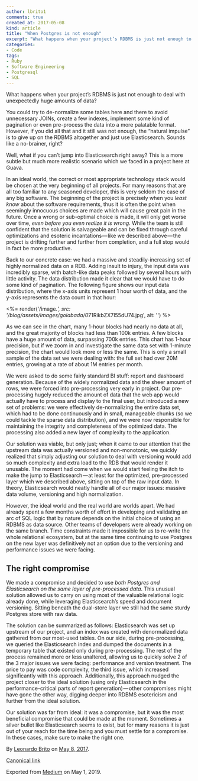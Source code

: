 ```yaml
---
author: lbrito1
comments: true
created_at: 2017-05-08
kind: article
title: "When Postgres is not enough"
excerpt: "What happens when your project’s RDBMS is just not enough to deal with unexpectedly huge amounts of data? Well, what if you can’t jump into Elasticsearch right away?"
categories:
- Code
tags:
- Ruby
- Software Engineering
- Postgresql
- SQL
---
```


What happens when your project’s RDBMS is just not enough to deal with unexpectedly huge amounts of data?

You could try to de-normalize some tables here and there to avoid unnecessary JOINs, create a few indexes, implement some kind of pagination or even pre-process the data into a more palatable format. However, if you did all that and it still was not enough, the “natural impulse” is to give up on the RDBMS altogether and just use Elasticsearch. Sounds like a no-brainer, right?

<!-- more -->

Well, what if you can’t jump into Elasticsearch right away? This is a more subtle but much more realistic scenario which we faced in a project here at Guava.

In an ideal world, the correct or most appropriate technology stack would be chosen at the very beginning of all projects. For many reasons that are all too familiar to any seasoned developer, this is very seldom the case of any big software. The beginning of the project is precisely when you _least_ _know_ about the software requirements, thus it is often the point when seemingly innocuous choices are made which will cause great pain in the future. Once a wrong or sub-optimal choice is made, it will only get worse over time, _even before you even realize it is wrong_. While the team is still confident that the solution is salvageable and can be fixed through careful optimizations and esoteric incantations — like we described above — the project is drifting further and further from completion, and a full stop would in fact be more productive.

Back to our concrete case: we had a massive and steadily-increasing set of highly normalized data on a RDB. Adding insult to injury, the input data was incredibly sparse, with batch-like data peaks followed by several hours with little activity. The data distribution made it clear that we would have to do some kind of pagination. The following figure shows our input data distribution, where the x-axis units represent 1 hour worth of data, and the y-axis represents the data count in that hour:

<%= render('/image.*', src: '/blog/assets/images/goiabada/0*71RikbZX7I55dU74.jpg', alt: '') %>

As we can see in the chart, many 1-hour blocks had nearly no data at all, and the great majority of blocks had less than 100k entries. A few blocks have a huge amount of data, surpassing 700k entries. This chart has 1-hour precision, but if we zoom in and investigate the same data set with 1-minute precision, the chart would look more or less the same. This is only a small sample of the data set we were dealing with: the full set had over 20M entries, growing at a rate of about 1M entries per month.

We were asked to do some fairly standard BI stuff: report and dashboard generation. Because of the widely normalized data and the sheer amount of rows, we were forced into pre-processing very early in project. Our pre-processing hugely reduced the amount of data that the web app would actually have to process and display to the final user, but introduced a new set of problems: we were effectively de-normalizing the entire data set, which had to be done continuously and in small, manageable chunks (so we could tackle the sparse data distribution), and we were now responsible for maintaining the integrity and completeness of the optimized data. The processing also added a new layer of complexity to the application.

Our solution was viable, but only just; when it came to our attention that the upstream data was actually versioned and non-monotonic, we quickly realized that simply adjusting our solution to deal with versioning would add so much complexity and extra load to the RDB that would render it unusable. The moment had come when we would start feeling the itch to make the jump to Elasticsearch — at least for the optimized, pre-processed layer which we described above, sitting on top of the raw input data. In theory, Elasticsearch would neatly handle all of our major issues: massive data volume, versioning and high normalization.

However, the ideal world and the real world are worlds apart. We had already spent a few months worth of effort in developing and validating an arc of SQL logic that by nature depends on the initial choice of using an RDBMS as data source. Other teams of developers were already working on the same branch. Time constraints made it impossible for us to re-write the whole relational ecosystem, but at the same time continuing to use Postgres on the new layer was definitively not an option due to the versioning and performance issues we were facing.

## The right compromise

We made a compromise and decided to use _both Postgres and Elasticsearch on the same layer of pre-processed data_. This unusual solution allowed us to carry on using most of the valuable relational logic already done, while leveraging Elasticsearch’s speed and document versioning. Sitting beneath the dual-store layer we still had the same sturdy Postgres store with raw data.

The solution can be summarized as follows: Elasticsearch was set up upstream of our project, and an index was created with denormalized data gathered from our most-used tables. On our side, during pre-processing, we queried the Elasticsearch index and dumped the documents in a temporary table that existed only during pre-processing. The rest of the process remained more or less unaltered, allowing us to quickly solve 2 of the 3 major issues we were facing: performance and version treatment. The price to pay was code complexity, the third issue, which increased significantly with this approach. Additionally, this approach nudged the project closer to the ideal solution (using only Elasticsearch in the performance-critical parts of report generation) — other compromises might have gone the other way, digging deeper into RDBMS esotericism and further from the ideal solution.

Our solution was far from ideal: it was a compromise, but it was the most beneficial compromise that could be made at the moment. Sometimes a silver bullet like Elasticsearch seems to exist, but for many reasons it is just out of your reach for the time being and you must settle for a compromise. In these cases, make sure to make the right one.

By [Leonardo Brito](https://medium.com/@lbrito) on [May 8, 2017](https://medium.com/p/237b723be442).

[Canonical link](https://medium.com/@lbrito/when-postgres-is-not-enough-237b723be442)

Exported from [Medium](https://medium.com) on May 1, 2019.
